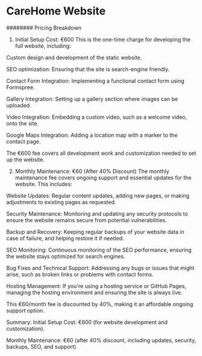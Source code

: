 # CareHome Website

########
Pricing Breakdown
1. Initial Setup Cost: €600
This is the one-time charge for developing the full website, including:

Custom design and development of the static website.

SEO optimization: Ensuring that the site is search-engine friendly.

Contact Form Integration: Implementing a functional contact form using Formspree.

Gallery Integration: Setting up a gallery section where images can be uploaded.

Video Integration: Embedding a custom video, such as a welcome video, onto the site.

Google Maps Integration: Adding a location map with a marker to the contact page.

The €600 fee covers all development work and customization needed to set up the website.

2. Monthly Maintenance: €60 (After 40% Discount)
The monthly maintenance fee covers ongoing support and essential updates for the website. This includes:

Website Updates: Regular content updates, adding new pages, or making adjustments to existing pages as requested.

Security Maintenance: Monitoring and updating any security protocols to ensure the website remains secure from potential vulnerabilities.

Backup and Recovery: Keeping regular backups of your website data in case of failure, and helping restore it if needed.

SEO Monitoring: Continuous monitoring of the SEO performance, ensuring the website stays optimized for search engines.

Bug Fixes and Technical Support: Addressing any bugs or issues that might arise, such as broken links or problems with contact forms.

Hosting Management: If you're using a hosting service or GitHub Pages, managing the hosting environment and ensuring the site is always live.

This €60/month fee is discounted by 40%, making it an affordable ongoing support option.

Summary:
Initial Setup Cost: €600 (for website development and customization).

Monthly Maintenance: €60 (after 40% discount, including updates, security, backups, SEO, and support).